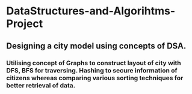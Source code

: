 # DataStructures-and-Algorihtms-Project

## Designing a city model using concepts of DSA.
### Utilising concept of Graphs to construct layout of city with DFS, BFS for traversing. Hashing to secure information of citizens whereas comparing various sorting techniques for better retrieval of data. 
